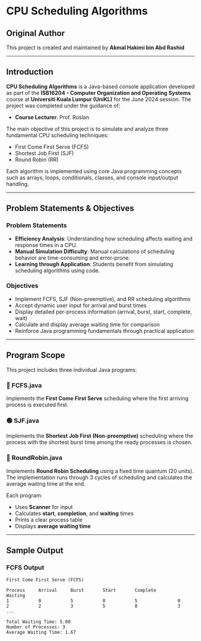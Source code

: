 # CPU Scheduling Algorithms

## Original Author  
This project is created and maintained by **Akmal Hakimi bin Abd Rashid**

---

## Introduction  
**CPU Scheduling Algorithms** is a Java-based console application developed as part of the **ISB16204 - Computer Organization and Operating Systems** course at **Universiti Kuala Lumpur (UniKL)** for the June 2024 session. The project was completed under the guidance of:

- **Course Lecturer**: Prof. Roslan

The main objective of this project is to simulate and analyze three fundamental CPU scheduling techniques:
- First Come First Serve (FCFS)
- Shortest Job First (SJF)
- Round Robin (RR)

Each algorithm is implemented using core Java programming concepts such as arrays, loops, conditionals, classes, and console input/output handling.

---

## Problem Statements & Objectives

### Problem Statements
- **Efficiency Analysis**: Understanding how scheduling affects waiting and response times in a CPU.
- **Manual Simulation Difficulty**: Manual calculations of scheduling behavior are time-consuming and error-prone.
- **Learning through Application**: Students benefit from simulating scheduling algorithms using code.

### Objectives
- Implement FCFS, SJF (Non-preemptive), and RR scheduling algorithms
- Accept dynamic user input for arrival and burst times
- Display detailed per-process information (arrival, burst, start, complete, wait)
- Calculate and display average waiting time for comparison
- Reinforce Java programming fundamentals through practical application

---

## Program Scope  

This project includes three individual Java programs:

### 🔵 FCFS.java  
Implements the **First Come First Serve** scheduling where the first arriving process is executed first.

### 🟢 SJF.java  
Implements the **Shortest Job First (Non-preemptive)** scheduling where the process with the shortest burst time among the ready processes is chosen.

### 🔴 RoundRobin.java  
Implements **Round Robin Scheduling** using a fixed time quantum (20 units). The implementation runs through 3 cycles of scheduling and calculates the average waiting time at the end.

Each program:
- Uses **Scanner** for input
- Calculates **start**, **completion**, and **waiting** times
- Prints a clear process table
- Displays **average waiting time**

---

## Sample Output

### FCFS Output
```text
First Come First Serve (FCFS)

Process     Arrival     Burst       Start       Complete        Waiting
1           0           5           0           5               0
2           2           3           5           8               3
...

Total Waiting Time: 5.00
Number of Processes: 3
Average Waiting Time: 1.67
